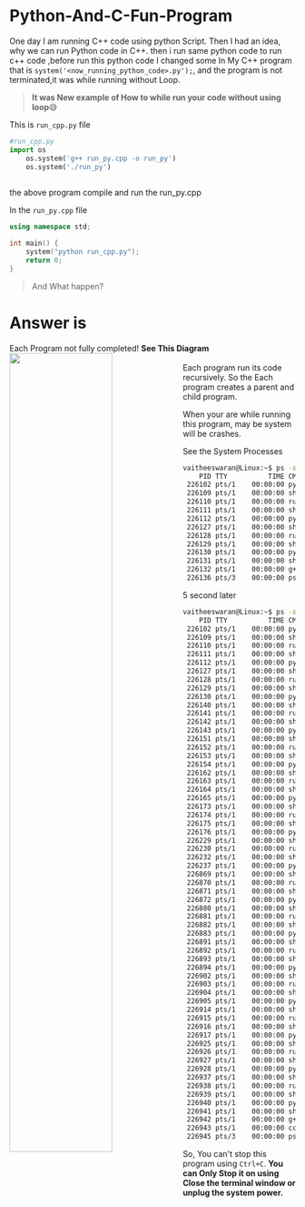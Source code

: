 # Python-And-C-Fun-Program

One day I am running C++ code using python Script. Then I had an idea, why we can run Python code in C++. then i run same python code to run c++ code ,before run this python code I changed some In My C++ program that is `system('<now_running_python_code>.py');`, and the program is not terminated,it was while running without Loop. 

>**It was New example of How to while run your code without using loop**😅


 This is `run_cpp.py` file
```python
#run_cpp.py
import os
    os.system('g++ run_py.cpp -o run_py')
    os.system('./run_py')
   
```
the above program compile and run the run_py.cpp

In the `run_py.cpp` file
```cpp
using namespace std;

int main() {
    system("python run_cpp.py");
    return 0;
}

```

>And What happen?

# Answer is 

Each Program not fully completed!
**See This Diagram**<br>
<img src="https://i.stack.imgur.com/bnFDM.jpg" width="60%" align="left"><br>
Each program run its code recursively. So the Each program creates a parent and child program.

When your are while running this program, may be system will be crashes.

See the System Processes 
```bash
vaitheeswaran@Linux:~$ ps -a
    PID TTY          TIME CMD
 226102 pts/1    00:00:00 python
 226109 pts/1    00:00:00 sh
 226110 pts/1    00:00:00 run_py
 226111 pts/1    00:00:00 sh
 226112 pts/1    00:00:00 python
 226127 pts/1    00:00:00 sh
 226128 pts/1    00:00:00 run_py
 226129 pts/1    00:00:00 sh
 226130 pts/1    00:00:00 python
 226131 pts/1    00:00:00 sh
 226132 pts/1    00:00:00 g++
 226136 pts/3    00:00:00 ps

```
5 second later

```bash
vaitheeswaran@Linux:~$ ps -a
    PID TTY          TIME CMD
 226102 pts/1    00:00:00 python
 226109 pts/1    00:00:00 sh
 226110 pts/1    00:00:00 run_py
 226111 pts/1    00:00:00 sh
 226112 pts/1    00:00:00 python
 226127 pts/1    00:00:00 sh
 226128 pts/1    00:00:00 run_py
 226129 pts/1    00:00:00 sh
 226130 pts/1    00:00:00 python
 226140 pts/1    00:00:00 sh
 226141 pts/1    00:00:00 run_py
 226142 pts/1    00:00:00 sh
 226143 pts/1    00:00:00 python
 226151 pts/1    00:00:00 sh
 226152 pts/1    00:00:00 run_py
 226153 pts/1    00:00:00 sh
 226154 pts/1    00:00:00 python
 226162 pts/1    00:00:00 sh
 226163 pts/1    00:00:00 run_py
 226164 pts/1    00:00:00 sh
 226165 pts/1    00:00:00 python
 226173 pts/1    00:00:00 sh
 226174 pts/1    00:00:00 run_py
 226175 pts/1    00:00:00 sh
 226176 pts/1    00:00:00 python
 226229 pts/1    00:00:00 sh
 226230 pts/1    00:00:00 run_py
 226232 pts/1    00:00:00 sh
 226237 pts/1    00:00:00 python
 226869 pts/1    00:00:00 sh
 226870 pts/1    00:00:00 run_py
 226871 pts/1    00:00:00 sh
 226872 pts/1    00:00:00 python
 226880 pts/1    00:00:00 sh
 226881 pts/1    00:00:00 run_py
 226882 pts/1    00:00:00 sh
 226883 pts/1    00:00:00 python
 226891 pts/1    00:00:00 sh
 226892 pts/1    00:00:00 run_py
 226893 pts/1    00:00:00 sh
 226894 pts/1    00:00:00 python
 226902 pts/1    00:00:00 sh
 226903 pts/1    00:00:00 run_py
 226904 pts/1    00:00:00 sh
 226905 pts/1    00:00:00 python
 226914 pts/1    00:00:00 sh
 226915 pts/1    00:00:00 run_py
 226916 pts/1    00:00:00 sh
 226917 pts/1    00:00:00 python
 226925 pts/1    00:00:00 sh
 226926 pts/1    00:00:00 run_py
 226927 pts/1    00:00:00 sh
 226928 pts/1    00:00:00 python
 226937 pts/1    00:00:00 sh
 226938 pts/1    00:00:00 run_py
 226939 pts/1    00:00:00 sh
 226940 pts/1    00:00:00 python
 226941 pts/1    00:00:00 sh
 226942 pts/1    00:00:00 g++
 226943 pts/1    00:00:00 cc1plus
 226945 pts/3    00:00:00 ps

```

So, You can't stop this program using `Ctrl+C`. 
**You can Only Stop it on using Close the terminal window or unplug the system power.**
